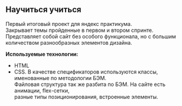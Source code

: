 ## Научиться учиться

Первый итоговый проект для яндекс практикума.  
Закрывает темы пройденные в первом и втором спринте.  
Представляет собой сайт без особого функционала, но с большим количеством разнообразных элементов дизайна.

**Используемые технологии:**

- HTML
- CSS. В качестве спецификаторов используются классы, именованные по методологии БЭМ.  
Файловая структура так же разбита по БЭМ. На сайте есть анимации, flex-сетки,  
разные типы позиционирования, встроенные элементы.
